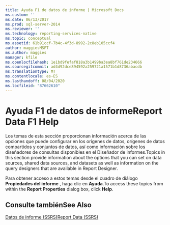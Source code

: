 ```yaml
---
title: Ayuda F1 de datos de informe | Microsoft Docs
ms.custom: ''
ms.date: 06/13/2017
ms.prod: sql-server-2014
ms.reviewer: ''
ms.technology: reporting-services-native
ms.topic: conceptual
ms.assetid: 61b91ccf-7b4c-4f3d-8992-2c8eb105ccf4
author: maggiesMSFT
ms.author: maggies
manager: kfile
ms.openlocfilehash: 1e1bd9fefaf818a3b1499ba3ea8bf761de234666
ms.sourcegitcommit: ad4d92dce894592a259721a1571b1d8736abacdb
ms.translationtype: MT
ms.contentlocale: es-ES
ms.lasthandoff: 08/04/2020
ms.locfileid: "87662610"
---
```

# <a name="report-data-f1-help"></a><span data-ttu-id="71744-102">Ayuda F1 de datos de informe</span><span class="sxs-lookup"><span data-stu-id="71744-102">Report Data F1 Help</span></span>
  <span data-ttu-id="71744-103">Los temas de esta sección proporcionan información acerca de las opciones que puede configurar en los orígenes de datos, orígenes de datos compartidos y conjuntos de datos, así como información sobre los diseñadores de consultas disponibles en el Diseñador de informes.</span><span class="sxs-lookup"><span data-stu-id="71744-103">Topics in this section provide information about the options that you can set on data sources, shared data sources, and datasets as well as information on the query designers that are available in Report Designer.</span></span>  
  
 <span data-ttu-id="71744-104">Para obtener acceso a estos temas desde el cuadro de diálogo **Propiedades del informe** , haga clic en **Ayuda**.</span><span class="sxs-lookup"><span data-stu-id="71744-104">To access these topics from within the **Report Properties** dialog box, click **Help**.</span></span>  
  
## <a name="see-also"></a><span data-ttu-id="71744-105">Consulte también</span><span class="sxs-lookup"><span data-stu-id="71744-105">See Also</span></span>  
 [<span data-ttu-id="71744-106">Datos de informe &#40;SSRS&#41;</span><span class="sxs-lookup"><span data-stu-id="71744-106">Report Data &#40;SSRS&#41;</span></span>](report-data/report-data-ssrs.md)  
  
  
